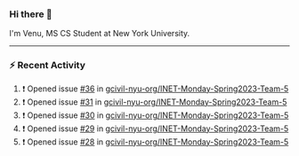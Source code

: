 ### Hi there 👋

I'm Venu, MS CS Student at New York University.

---

### :zap: Recent Activity

<!--RECENT_ACTIVITY:start-->
1. ❗️ Opened issue [#36](https://github.com/gcivil-nyu-org/INET-Monday-Spring2023-Team-5/issues/36) in [gcivil-nyu-org/INET-Monday-Spring2023-Team-5](https://github.com/gcivil-nyu-org/INET-Monday-Spring2023-Team-5)
2. ❗️ Opened issue [#31](https://github.com/gcivil-nyu-org/INET-Monday-Spring2023-Team-5/issues/31) in [gcivil-nyu-org/INET-Monday-Spring2023-Team-5](https://github.com/gcivil-nyu-org/INET-Monday-Spring2023-Team-5)
3. ❗️ Opened issue [#30](https://github.com/gcivil-nyu-org/INET-Monday-Spring2023-Team-5/issues/30) in [gcivil-nyu-org/INET-Monday-Spring2023-Team-5](https://github.com/gcivil-nyu-org/INET-Monday-Spring2023-Team-5)
4. ❗️ Opened issue [#29](https://github.com/gcivil-nyu-org/INET-Monday-Spring2023-Team-5/issues/29) in [gcivil-nyu-org/INET-Monday-Spring2023-Team-5](https://github.com/gcivil-nyu-org/INET-Monday-Spring2023-Team-5)
5. ❗️ Opened issue [#28](https://github.com/gcivil-nyu-org/INET-Monday-Spring2023-Team-5/issues/28) in [gcivil-nyu-org/INET-Monday-Spring2023-Team-5](https://github.com/gcivil-nyu-org/INET-Monday-Spring2023-Team-5)
<!--RECENT_ACTIVITY:end-->

<!--
**vchrombie/vchrombie** is a ✨ _special_ ✨ repository because its `README.md` (this file) appears on your GitHub profile.

Here are some ideas to get you started:

- 🔭 I’m currently working on ...
- 🌱 I’m currently learning ...
- 👯 I’m looking to collaborate on ...
- 🤔 I’m looking for help with ...
- 💬 Ask me about ...
- 📫 How to reach me: ...
- 😄 Pronouns: ...
- ⚡ Fun fact: ...
-->
